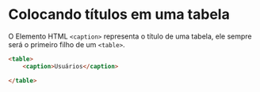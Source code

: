 # Colocando títulos em uma tabela
O Elemento HTML `<caption>` representa o título de uma tabela, ele sempre será o primeiro filho de um `<table>`.

```html
<table>
    <caption>Usuários</caption>

</table>
```
